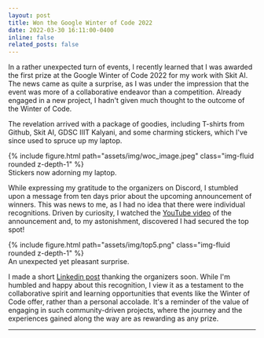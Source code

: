 ```yaml
---
layout: post
title: Won the Google Winter of Code 2022
date: 2022-03-30 16:11:00-0400
inline: false
related_posts: false
---
```


In a rather unexpected turn of events, I recently learned that I was awarded the first prize at the Google Winter of Code 2022 for my work with Skit AI. The news came as quite a surprise, as I was under the impression that the event was more of a collaborative endeavor than a competition. Already engaged in a new project, I hadn't given much thought to the outcome of the Winter of Code.

The revelation arrived with a package of goodies, including T-shirts from Github, Skit AI, GDSC IIIT Kalyani, and some charming stickers, which I've since used to spruce up my laptop.

<div class="row mt-3">
    <div class="col-sm mt-3 mt-md-0">
        {% include figure.html path="assets/img/woc_image.jpeg" class="img-fluid rounded z-depth-1" %}
    </div>
</div>
<div class="caption">
    Stickers now adorning my laptop.
</div>

While expressing my gratitude to the organizers on Discord, I stumbled upon a message from ten days prior about the upcoming announcement of winners. This was news to me, as I had no idea that there were individual recognitions. Driven by curiosity, I watched the [YouTube video](https://www.youtube.com/watch?v=M2YGdDCj0qY&t=428s) of the announcement and, to my astonishment, discovered I had secured the top spot!

<div class="row mt-3">
    <div class="col-sm mt-3 mt-md-0">
        {% include figure.html path="assets/img/top5.png" class="img-fluid rounded z-depth-1" %}
    </div>
</div>
<div class="caption">
    An unexpected yet pleasant surprise.
</div>

I made a short [Linkedin post](https://www.linkedin.com/feed/update/urn:li:activity:6949773370745831424/) thanking the organizers soon. While I'm humbled and happy about this recognition, I view it as a testament to the collaborative spirit and learning opportunities that events like the Winter of Code offer, rather than a personal accolade. It's a reminder of the value of engaging in such community-driven projects, where the journey and the experiences gained along the way are as rewarding as any prize.

***